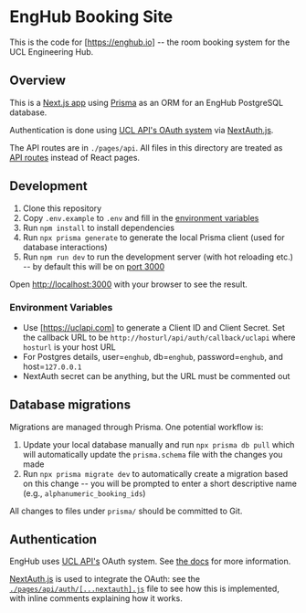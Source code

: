 # EngHub Booking Site

This is the code for [https://enghub.io] -- the room booking system for the UCL Engineering Hub.

## Overview

This is a [Next.js app](https://nextjs.org/) using [Prisma](https://www.prisma.io/) as an ORM for an EngHub PostgreSQL database.

Authentication is done using [UCL API's OAuth system](https://uclapi.com/docs/#operations-tag-OAuth) via [NextAuth.js](https://next-auth.js.org/).

The API routes are in `./pages/api`. All files in this directory are treated as [API routes](https://nextjs.org/docs/api-routes/introduction) instead of React pages.

## Development

1. Clone this repository
2. Copy `.env.example` to `.env` and fill in the [environment variables](#environment-variables)
3. Run `npm install` to install dependencies
4. Run `npx prisma generate` to generate the local Prisma client (used for database interactions)
5. Run `npm run dev` to run the development server (with hot reloading etc.) -- by default this will be on [port 3000](localhost:3000)

Open [http://localhost:3000](http://localhost:3000) with your browser to see the result.

### Environment Variables

- Use [https://uclapi.com] to generate a Client ID and Client Secret. Set the callback URL to be `http://hosturl/api/auth/callback/uclapi` where `hosturl` is your host URL
- For Postgres details, user=`enghub`, db=`enghub`, password=`enghub`, and host=`127.0.0.1`
- NextAuth secret can be anything, but the URL must be commented out

## Database migrations

Migrations are managed through Prisma. One potential workflow is:

1. Update your local database manually and run `npx prisma db pull` which will automatically update the `prisma.schema` file with the changes you made
2. Run `npx prisma migrate dev` to automatically create a migration based on this change -- you will be prompted to enter a short descriptive name (e.g., `alphanumeric_booking_ids`)

All changes to files under `prisma/` should be committed to Git.

## Authentication

EngHub uses [UCL API's](https://uclapi.com/) OAuth system. See [the docs](https://uclapi.com/docs/) for more information.

[NextAuth.js](https://next-auth.js.org/) is used to integrate the OAuth: see the [`./pages/api/auth/[...nextauth].js`](./pages/api/auth/[...nextauth].js) file to see how this is implemented, with inline comments explaining how it works.

